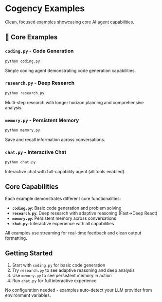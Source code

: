 # Cogency Examples

Clean, focused examples showcasing core AI agent capabilities.

## 🚀 Core Examples

### `coding.py` - Code Generation
```bash
python coding.py
```
Simple coding agent demonstrating code generation capabilities.

### `research.py` - Deep Research
```bash
python research.py
```
Multi-step research with longer horizon planning and comprehensive analysis.

### `memory.py` - Persistent Memory
```bash
python memory.py
```
Save and recall information across conversations.

### `chat.py` - Interactive Chat
```bash
python chat.py
```
Interactive chat with full-capability agent (all tools enabled).

## Core Capabilities

Each example demonstrates different core functionalities:

- **`coding.py`**: Basic code generation and problem solving
- **`research.py`**: Deep research with adaptive reasoning (Fast→Deep React)
- **`memory.py`**: Persistent memory across conversations
- **`chat.py`**: Interactive experience with all capabilities

All examples use streaming for real-time feedback and clean output formatting.

## Getting Started

1. Start with `coding.py` for basic code generation
2. Try `research.py` to see adaptive reasoning and deep analysis
3. Use `memory.py` to see persistent memory in action
4. Run `chat.py` for full interactive experience

No configuration needed - examples auto-detect your LLM provider from environment variables.